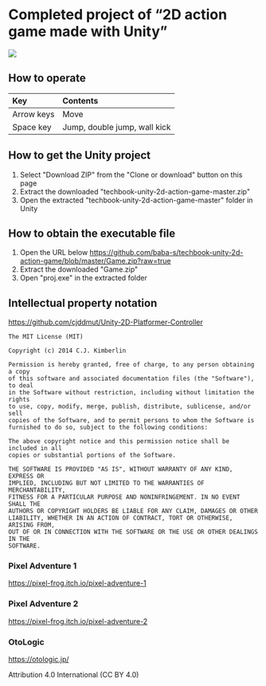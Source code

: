 # Completed project of “2D action game made with Unity”

![](https://github.com/baba-s/techbook-unity-2d-action-game/raw/master/game.gif)

## How to operate

|Key|Contents|
|:--|:--|
|Arrow keys|Move|
|Space key|Jump, double jump, wall kick|

## How to get the Unity project

1. Select "Download ZIP" from the "Clone or download" button on this page
2. Extract the downloaded "techbook-unity-2d-action-game-master.zip"
3. Open the extracted "techbook-unity-2d-action-game-master" folder in Unity

## How to obtain the executable file

1. Open the URL below
https://github.com/baba-s/techbook-unity-2d-action-game/blob/master/Game.zip?raw=true
2. Extract the downloaded "Game.zip"
3. Open "proj.exe" in the extracted folder

## Intellectual property notation

https://github.com/cjddmut/Unity-2D-Platformer-Controller

```
The MIT License (MIT)

Copyright (c) 2014 C.J. Kimberlin

Permission is hereby granted, free of charge, to any person obtaining a copy
of this software and associated documentation files (the "Software"), to deal
in the Software without restriction, including without limitation the rights
to use, copy, modify, merge, publish, distribute, sublicense, and/or sell
copies of the Software, and to permit persons to whom the Software is
furnished to do so, subject to the following conditions:

The above copyright notice and this permission notice shall be included in all
copies or substantial portions of the Software.

THE SOFTWARE IS PROVIDED "AS IS", WITHOUT WARRANTY OF ANY KIND, EXPRESS OR
IMPLIED, INCLUDING BUT NOT LIMITED TO THE WARRANTIES OF MERCHANTABILITY,
FITNESS FOR A PARTICULAR PURPOSE AND NONINFRINGEMENT. IN NO EVENT SHALL THE
AUTHORS OR COPYRIGHT HOLDERS BE LIABLE FOR ANY CLAIM, DAMAGES OR OTHER
LIABILITY, WHETHER IN AN ACTION OF CONTRACT, TORT OR OTHERWISE, ARISING FROM,
OUT OF OR IN CONNECTION WITH THE SOFTWARE OR THE USE OR OTHER DEALINGS IN THE
SOFTWARE.
```

### Pixel Adventure 1

https://pixel-frog.itch.io/pixel-adventure-1

### Pixel Adventure 2

https://pixel-frog.itch.io/pixel-adventure-2

### OtoLogic

https://otologic.jp/

Attribution 4.0 International (CC BY 4.0)
